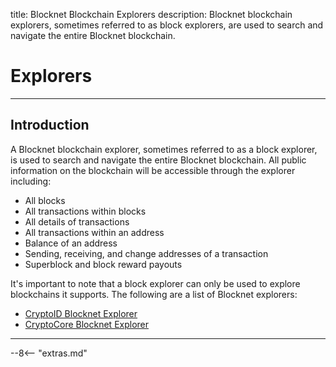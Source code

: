 title: Blocknet Blockchain Explorers
description:
Blocknet blockchain explorers, sometimes referred to as block explorers, are used to search and navigate the entire Blocknet blockchain. 

# Explorers

---

## Introduction
A Blocknet blockchain explorer, sometimes referred to as a block explorer, is used to search and navigate the entire Blocknet blockchain. All public information on the blockchain will be accessible through the explorer including: 

* All blocks
* All transactions within blocks
* All details of transactions
* All transactions within an address
* Balance of an address
* Sending, receiving, and change addresses of a transaction
* Superblock and block reward payouts

It's important to note that a block explorer can only be used to explore blockchains it supports. The following are a list of Blocknet explorers:

* [CryptoID Blocknet Explorer](https://chainz.cryptoid.info/block/)
* [CryptoCore Blocknet Explorer](https://block.ccore.online/)

---

<!-- 
## Using an Explorer
Navigating an explorer can be confusing and unintuitive if it's somethng you don't have experience with so we composed a collection of tutorial explaining how to use a block explorer.

### View Address Balance

??? example "Instructions using CryptoID"

??? example "Instructions using CryptoCore"

### View Transaction Details

??? example "Instructions using CryptoID"

??? example "Instructions using CryptoCore"

### View Transaction Hash / ID

??? example "Instructions using CryptoID"

??? example "Instructions using CryptoCore"

### View Block Details

??? example "Instructions using CryptoID"

??? example "Instructions using CryptoCore"

### View Block Hash / ID

??? example "Instructions using CryptoID"

??? example "Instructions using CryptoCore"

### View Address Transactions

??? example "Instructions using CryptoID"

??? example "Instructions using CryptoCore"
-->





<script type="text/javascript">
// read instructions for related links in ../snippets/extras.md
var relatedLinks = [];
</script>

--8<-- "extras.md"





